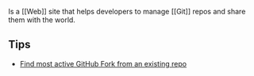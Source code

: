 Is a [[Web]] site that helps developers to manage [[Git]] repos and share them with the world.
## Tips
- [Find most active GitHub Fork from an existing repo](https://techgaun.github.io/active-forks/index.html)